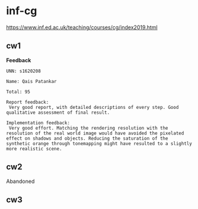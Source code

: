 # inf-cg

https://www.inf.ed.ac.uk/teaching/courses/cg/index2019.html

## cw1

**Feedback**

```
UNN: s1620208

Name: Qais Patankar

Total: 95

Report feedback:
 Very good report, with detailed descriptions of every step. Good qualitative assessment of final result.

Implementation feedback:
 Very good effort. Matching the rendering resolution with the resolution of the real world image would have avoided the pixelated effect on shadows and objects. Reducing the saturation of the synthetic orange through tonemapping might have resulted to a slightly more realistic scene.
```

## cw2

Abandoned

## cw3
